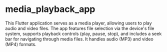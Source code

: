 # media_playback_app
This Flutter application serves as a media player, allowing users to play audio and video files. The app features file selection via the device's file system, supports playback controls (play, pause, stop), and includes a seek bar for navigating through media files. It handles audio (MP3) and video (MP4) formats.
